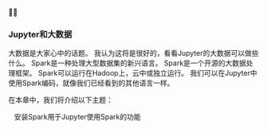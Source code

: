 
### Jupyter和大数据


大数据是大家心中的话题。 我认为这将是很好的，看看Jupyter的大数据可以做些什么。 Spark是一种处理大型数据集的新兴语言。 Spark是一个开源的大数据处理框架。 Spark可以运行在Hadoop上，云中或独立运行。 我们可以在Jupyter中使用Spark编码，就像我们已经看到的其他语言一样。

在本章中，我们将介绍以下主题：

   安装Spark用于Jupyter使用Spark的功能